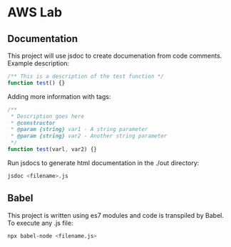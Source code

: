 # AWS Lab

## Documentation

This project will use jsdoc to create documenation from code comments.
Example description:

```javascript
/** This is a description of the test function */
function test() {}
```

Adding more information with tags:

```javascript
/**
 * Description goes here
 * @constructor
 * @param {string} var1 - A string parameter
 * @param {string} var2 - Another string parameter
 */
function test(varl, var2) {}
```

Run jsdocs to generate html documentation in the ./out directory:

```bash
jsdoc <filename>.js
```

## Babel

This project is written using es7 modules and code is transpiled by Babel. To execute any .js file:

```bash
npx babel-node <filename.js>
```
